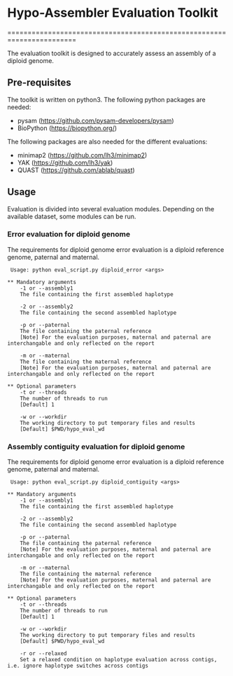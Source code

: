 # Hypo-Assembler Evaluation Toolkit
=======================================================================

The evaluation toolkit is designed to accurately assess an assembly of a diploid genome.

## Pre-requisites

The toolkit is written on python3. The following python packages are needed:
- pysam (https://github.com/pysam-developers/pysam)
- BioPython (https://biopython.org/)

The following packages are also needed for the different evaluations:
- minimap2 (https://github.com/lh3/minimap2)
- YAK (https://github.com/lh3/yak)
- QUAST (https://github.com/ablab/quast)

## Usage

Evaluation is divided into several evaluation modules. Depending on the available dataset, some modules can be run.

### Error evaluation for diploid genome

The requirements for diploid genome error evaluation is a diploid reference genome, paternal and maternal.

```console
 Usage: python eval_script.py diploid_error <args>

** Mandatory arguments
    -1 or --assembly1
    The file containing the first assembled haplotype
    
    -2 or --assembly2
    The file containing the second assembled haplotype
    
    -p or --paternal
    The file containing the paternal reference
    [Note] For the evaluation purposes, maternal and paternal are interchangable and only reflected on the report
    
    -m or --maternal
    The file containing the maternal reference
    [Note] For the evaluation purposes, maternal and paternal are interchangable and only reflected on the report

** Optional parameters
    -t or --threads
    The number of threads to run 
    [Default] 1
    
    -w or --workdir
    The working directory to put temporary files and results
    [Default] $PWD/hypo_eval_wd
```

### Assembly contiguity evaluation for diploid genome

The requirements for diploid genome error evaluation is a diploid reference genome, paternal and maternal.

```console
 Usage: python eval_script.py diploid_contiguity <args>

** Mandatory arguments
    -1 or --assembly1
    The file containing the first assembled haplotype
    
    -2 or --assembly2
    The file containing the second assembled haplotype
    
    -p or --paternal
    The file containing the paternal reference
    [Note] For the evaluation purposes, maternal and paternal are interchangable and only reflected on the report
    
    -m or --maternal
    The file containing the maternal reference
    [Note] For the evaluation purposes, maternal and paternal are interchangable and only reflected on the report

** Optional parameters
    -t or --threads
    The number of threads to run 
    [Default] 1
    
    -w or --workdir
    The working directory to put temporary files and results
    [Default] $PWD/hypo_eval_wd
    
    -r or --relaxed
    Set a relaxed condition on haplotype evaluation across contigs, i.e. ignore haplotype switches across contigs
```
